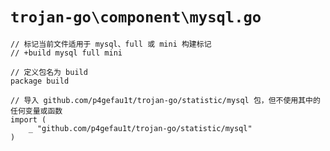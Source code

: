 # `trojan-go\component\mysql.go`

```
// 标记当前文件适用于 mysql、full 或 mini 构建标记
// +build mysql full mini

// 定义包名为 build
package build

// 导入 github.com/p4gefau1t/trojan-go/statistic/mysql 包，但不使用其中的任何变量或函数
import (
    _ "github.com/p4gefau1t/trojan-go/statistic/mysql"
)
```